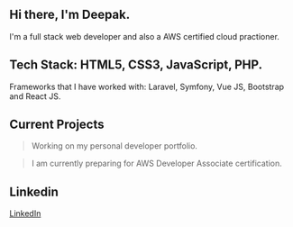 ## Hi there, I'm Deepak.

I'm a full stack web developer and also a AWS certified cloud practioner. 

## Tech Stack: HTML5, CSS3, JavaScript, PHP. 

Frameworks that I have worked with: Laravel, Symfony, Vue JS, Bootstrap and React JS.

## Current Projects

> Working on my personal developer portfolio. 

> I am currently preparing for AWS Developer Associate certification. 

## Linkedin

[LinkedIn](https://www.linkedin.com/in/deepak-kodi-uk/)

